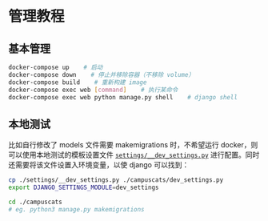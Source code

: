 # 管理教程

## 基本管理
```bash
docker-compose up    # 启动
docker-compose down    # 停止并移除容器（不移除 volume）
docker-compose build    # 重新构建 image
docker-compose exec web [command]    # 执行某命令
docker-compose exec web python manage.py shell    # django shell
```

## 本地测试
比如自行修改了 models 文件需要 makemigrations 时，不希望运行 docker，则可以使用本地测试的模板设置文件 [`settings/__dev_settings.py`](../settings/__dev_settings.py) 进行配置。同时还需要将该文件设置入环境变量，以使 django 可以找到：
```bash
cp ./settings/__dev_settings.py ./campuscats/dev_settings.py
export DJANGO_SETTINGS_MODULE=dev_settings

cd ./campuscats
# eg. python3 manage.py makemigrations
```
